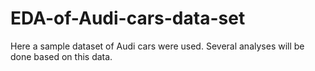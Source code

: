 # EDA-of-Audi-cars-data-set
Here a sample dataset of Audi cars were used. Several analyses will be done based on this data.
